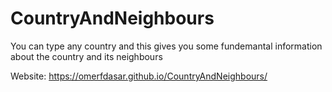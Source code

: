 # CountryAndNeighbours
You can type any country and this gives you some fundemantal information about the country and its neighbours

Website: https://omerfdasar.github.io/CountryAndNeighbours/
